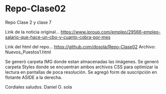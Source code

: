 # Repo-Clase02
 Repo Clase 2 y clase 7


Link de la noticia original...
https://www.iproup.com/empleo/29566-empleo-salario-que-hace-un-cbo-y-cuanto-cobra-por-mes
 
Link del html del repo...   https://github.com/dosola/Repo-Clase02
Archivo:                    Nuevos_Puestos1.html


Se generó carpeta IMG donde estan almacenadas las imágenes.
Se generó carpeta Styles donde se encuentran ambos archivos CSS para optimizar la lectura en pantallas de poca resolución.
Se agregó form de suscripción en flotante ASIDE a la derecha.

Cordiales saludos.
Daniel O. sola
